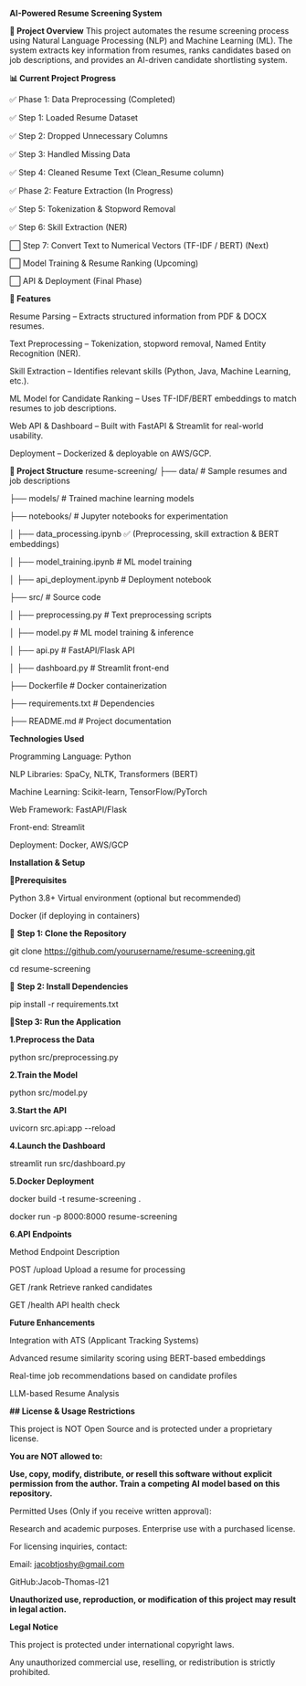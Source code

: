 **AI-Powered Resume Screening System**

**📌 Project Overview**
This project automates the resume screening process using Natural Language Processing (NLP) and Machine Learning (ML). The system extracts key information from resumes, ranks candidates based on job descriptions, and provides an AI-driven candidate shortlisting system.

**📊 Current Project Progress**

✅ Phase 1: Data Preprocessing (Completed)

 
 ✅ Step 1: Loaded Resume Dataset
 
 ✅ Step 2: Dropped Unnecessary Columns

 ✅ Step 3: Handled Missing Data

 ✅ Step 4: Cleaned Resume Text (Clean_Resume column)

 ✅ Phase 2: Feature Extraction (In Progress)

 ✅ Step 5: Tokenization & Stopword Removal

 ✅ Step 6: Skill Extraction (NER)
 
 ⬜ Step 7: Convert Text to Numerical Vectors (TF-IDF / BERT) (Next)
 
 ⬜ Model Training & Resume Ranking (Upcoming)
 
 ⬜ API & Deployment (Final Phase)
 
**🚀 Features**

Resume Parsing – Extracts structured information from PDF & DOCX resumes.

Text Preprocessing – Tokenization, stopword removal, Named Entity Recognition (NER).

Skill Extraction – Identifies relevant skills (Python, Java, Machine Learning, etc.).

ML Model for Candidate Ranking – Uses TF-IDF/BERT embeddings to match resumes to job descriptions.

Web API & Dashboard – Built with FastAPI & Streamlit for real-world usability.

Deployment – Dockerized & deployable on AWS/GCP.

**📂 Project Structure**
resume-screening/
├── data/               # Sample resumes and job descriptions

├── models/             # Trained machine learning models

├── notebooks/          # Jupyter notebooks for experimentation

│   ├── data_processing.ipynb ✅ (Preprocessing, skill extraction & BERT embeddings)

│   ├── model_training.ipynb   # ML model training

│   ├── api_deployment.ipynb      # Deployment notebook

├── src/                # Source code

│   ├── preprocessing.py  # Text preprocessing scripts

│   ├── model.py         # ML model training & inference

│   ├── api.py           # FastAPI/Flask API

│   ├── dashboard.py      # Streamlit front-end

├── Dockerfile          # Docker containerization

├── requirements.txt     # Dependencies

├── README.md           # Project documentation

**Technologies Used**

Programming Language: Python

NLP Libraries: SpaCy, NLTK, Transformers (BERT)

Machine Learning: Scikit-learn, TensorFlow/PyTorch

Web Framework: FastAPI/Flask

Front-end: Streamlit

Deployment: Docker, AWS/GCP

**Installation & Setup**

📌**Prerequisites**

Python 3.8+
Virtual environment (optional but recommended)

Docker (if deploying in containers)

📌 **Step 1: Clone the Repository**

git clone https://github.com/yourusername/resume-screening.git

cd resume-screening

📌 **Step 2: Install Dependencies**

pip install -r requirements.txt

📌**Step 3: Run the Application**

**1️.Preprocess the Data**

python src/preprocessing.py

**2️.Train the Model**

python src/model.py

**3️.Start the API**

uvicorn src.api:app --reload

**4.Launch the Dashboard**


streamlit run src/dashboard.py

 **5.Docker Deployment**

docker build -t resume-screening .

docker run -p 8000:8000 resume-screening

**6.API Endpoints**

Method	Endpoint	Description

POST	/upload	Upload a resume for processing

GET	/rank	Retrieve ranked candidates

GET	/health	API health check

**Future Enhancements**

Integration with ATS (Applicant Tracking Systems)

Advanced resume similarity scoring using BERT-based embeddings

Real-time job recommendations based on candidate profiles

LLM-based Resume Analysis

**## License & Usage Restrictions**

 This project is NOT Open Source and is protected under a proprietary license.

**You are NOT allowed to:**

**Use, copy, modify, distribute, or resell this software without explicit permission from the author.
Train a competing AI model based on this repository.**

Permitted Uses (Only if you receive written approval):

Research and academic purposes.
Enterprise use with a purchased license.

For licensing inquiries, contact:

Email: jacobtjoshy@gmail.com

GitHub:Jacob-Thomas-I21

 **Unauthorized use, reproduction, or modification of this project may result in legal action.**

**Legal Notice**

This project is protected under international copyright laws.

Any unauthorized commercial use, reselling, or redistribution is strictly prohibited.
